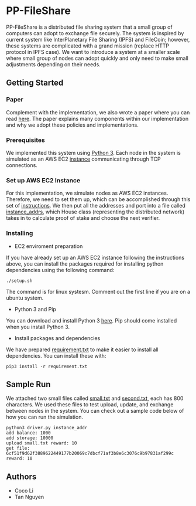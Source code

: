 # PP-FileShare

PP-FileShare is a distributed file sharing system that a small group of computers can adopt to exchange file securely. The system is inspired by current system like InterPlanetary File Sharing (IPFS) and FileCoin; however, these systems are complicated with a grand mission (replace HTTP protocol in IPFS case). We want to introduce a system at a smaller scale where small group of nodes can adopt quickly and only need to make small adjustments depending on their needs. 


## Getting Started
### Paper
Complement with the implementation, we also wrote a paper where you can read [here](https://github.com/xli98/PP-FileShare/blob/master/PP_FileShare.pdf). The paper explains many components within our implementation and why we adopt these policies and implementations. 

### Prerequisites
We implemented this system using [Python 3](https://www.python.org/downloads/). Each node in the system is simulated as an AWS EC2 [instance](https://aws.amazon.com/ec2/) communicating through TCP connections.


### Set up AWS EC2 Instance
For this implementation, we simulate nodes as AWS EC2 instances. Therefore, we need to set them up, which can be accomplished through this set of [instructions](https://docs.aws.amazon.com/efs/latest/ug/gs-step-one-create-ec2-resources.html). We then put all the addresses and port into a file called [instance_addrs](https://github.com/xli98/PP-FileShare/blob/master/src/simulation/instance_addrs), which House class (representing the distributed network) takes in to calculate proof of stake and choose the next verifier.


### Installing
* EC2 enviroment preparation

If you have already set up an AWS EC2 instance following the instructions above, you can install the packages required for installing python dependencies using the following command:

```
./setup.sh
```

The command is for linux systesm. Comment out the first line if you are on a ubuntu system.


* Python 3 and Pip

You can download and install Python 3 [here](https://www.python.org/downloads/). Pip should come installed when you install Python 3. 

* Install packages and dependencies

We have prepared [requirement.txt](https://github.com/xli98/PP-FileShare/blob/master/requirement.txt) to make it easier to install all dependencies. You can install these with:

```
pip3 install -r requirement.txt
```

## Sample Run
We attached two small files called [small.txt](https://github.com/xli98/PP-FileShare/blob/master/src/simulation/small.txt) and [second.txt](https://github.com/xli98/PP-FileShare/blob/master/src/simulation/second.txt), each has 800 characters. We used these files to test upload, update, and exchange between nodes in the system. You can check out a sample code below of how you can run the simulation.
```
python3 driver.py instance_addr
add balance: 1000
add storage: 10000
upload small.txt reward: 10
get file: 6cf51f9d62f3889622449177b20069c7dbcf71af3b8e6c3076c9b97831af299c reward: 10
```

## Authors
* Coco Li
* Tan Nguyen
